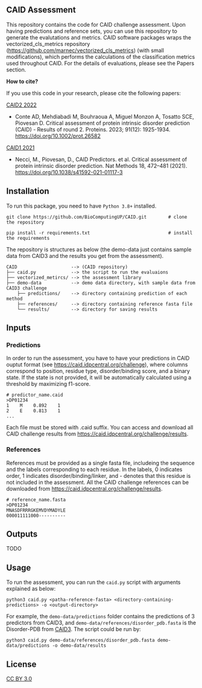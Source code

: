 ## CAID Assessment
This repository contains the code for CAID challenge assessment. Upon having predictions and reference sets, you can use this repository to generate the evalutations and metrics. CAID software packages wraps the vectorized_cls_metrics repository (https://github.com/marnec/vectorized_cls_metrics) (with small modifications), which performs the calculations of the classification metrics used throughout CAID. For the details of evaluations, please see the Papers section. 


**How to cite?**

If you use this code in your research, please cite the following papers:

[CAID2 2022](https://onlinelibrary.wiley.com/doi/full/10.1002/prot.26582)
- Conte AD, Mehdiabadi M, Bouhraoua A, Miguel Monzon A, Tosatto SCE, Piovesan D. Critical assessment of protein intrinsic disorder prediction (CAID) - Results of round 2. Proteins. 2023; 91(12): 1925-1934. https://doi.org/10.1002/prot.26582   

[CAID1 2021](https://www.nature.com/articles/s41592-021-01117-3)
- Necci, M., Piovesan, D., CAID Predictors. et al. Critical assessment of protein intrinsic disorder prediction. Nat Methods 18, 472–481 (2021). https://doi.org/10.1038/s41592-021-01117-3


## Installation
To run this package, you need to have `Python 3.8+` installed. 

```
git clone https://github.com/BioComputingUP/CAID.git        # clone the repository

pip install -r requirements.txt                             # install the requirements
```

The repository is structures as below (the demo-data just contains sample data from CAID3 and the results you get from the assessment).
```
CAID                    --> (CAID repository)
├── caid.py             --> the script to run the evaluaions
├── vectorized_metircs/ --> the assessment library 
├── demo-data           --> demo data directory, with sample data from CAID3 challenge  
    ├── predictions/    --> directory containing prediction of each method
    ├── references/     --> directory containing reference fasta file 
    └── results/        --> directory for saving results
```

## Inputs

### Predictions
In order to run the assessment, you have to have your predictions in CAID ouptut format (see https://caid.idpcentral.org/challenge), where columns correspond to position, residue type, disorder/binding score, and a binary state. If the state is not provided, it will be automatically calculated using a threshold by maximizing f1-score.  

```
# predictor_name.caid
>DP01234
1    M    0.892    1
2    E    0.813    1
...
```
Each file must be stored with .caid suffix. You can access and download all CAID challenge results from https://caid.idpcentral.org/challenge/results. 


### References
References must be provided as a single fasta file, includeing the sequence and the labels corresponding to each residue. In the labels, 0 indicates order, 1 indicates disorder/binding/linker, and - denotes that this residue is not included in the assessment. All the CAID challenge references can be downloaded from https://caid.idpcentral.org/challenge/results.

```
# reference_name.fasta
>DP01234
MNASDFRRRGKEMVDYMADYLE
000011111000----------
```
## Outputs

TODO
 
## Usage
To run the assessment, you can run the `caid.py` script with arguments explained as below:
```
python3 caid.py <patha-reference-fasta> <directory-containing-predictions> -o <output-directory>
```
For example, the `demo-data/predictions` folder contains the predictions of 3 predictors from CAID3, and `demo-data/references/disorder_pdb.fasta` is the Disorder-PDB from [CAID3](https://caid.idpcentral.org/challenge/results). The script could be run by: 

```
python3 caid.py demo-data/references/disorder_pdb.fasta demo-data/predictions -o demo-data/results
```
## License
[CC BY 3.0](https://creativecommons.org/licenses/by/3.0/)
